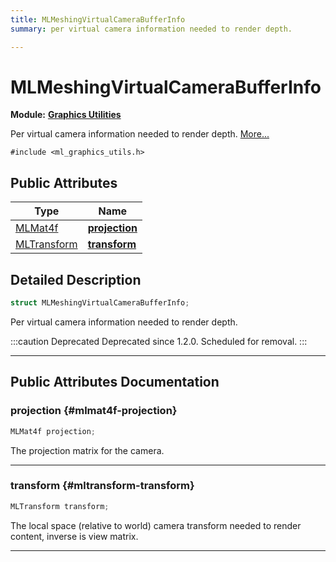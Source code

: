 ```yaml
---
title: MLMeshingVirtualCameraBufferInfo
summary: per virtual camera information needed to render depth. 

---
```


# MLMeshingVirtualCameraBufferInfo

**Module:** **[Graphics Utilities](/versioned_docs/version-14-Jun-2023/api-ref/api/Modules/group___graphics_utilities/group___graphics_utilities.md)**



Per virtual camera information needed to render depth.  [More...](#detailed-description)


`#include <ml_graphics_utils.h>`

## Public Attributes

| Type           | Name           |
| -------------- | -------------- |
| [MLMat4f](/versioned_docs/version-14-Jun-2023/api-ref/api/Modules/group___common/struct_m_l_mat4f.md) | **[projection](/versioned_docs/version-14-Jun-2023/api-ref/api/Modules/group___graphics_utilities/struct_m_l_meshing_virtual_camera_buffer_info.md#mlmat4f-projection)**  |
| [MLTransform](/versioned_docs/version-14-Jun-2023/api-ref/api/Modules/group___common/struct_m_l_transform.md) | **[transform](/versioned_docs/version-14-Jun-2023/api-ref/api/Modules/group___graphics_utilities/struct_m_l_meshing_virtual_camera_buffer_info.md#mltransform-transform)**  |

## Detailed Description

```cpp
struct MLMeshingVirtualCameraBufferInfo;
```

Per virtual camera information needed to render depth. 



:::caution Deprecated
Deprecated since 1.2.0. Scheduled for removal.
:::



-----------
## Public Attributes Documentation

### projection {#mlmat4f-projection}

```cpp
MLMat4f projection;
```


The projection matrix for the camera. 





-----------

### transform {#mltransform-transform}

```cpp
MLTransform transform;
```


The local space (relative to world) camera transform needed to render content, inverse is view matrix. 





-----------


